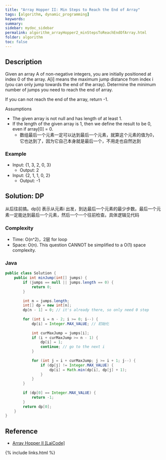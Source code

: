 ```yaml
---
title: "Array Hopper II: Min Steps to Reach the End of Array"
tags: [algorithm, dynamic_programming]
keywords:
summary:
sidebar: mydoc_sidebar
permalink: algorithm_arrayHopper2_minStepsToReachEndOfArray.html
folder: algorithm
toc: false
---
```


## Description
Given an array A of non-negative integers, you are initially positioned at index 0 of the array. A[i] means the maximum jump distance from index i (you can only jump towards the end of the array). Determine the minimum number of jumps you need to reach the end of array. 

If you can not reach the end of the array, return -1.

Assumptions
* The given array is not null and has length of at least 1.
* If the length of the given array is 1, then we define the result to be 0, even if array[0] = 0.
  * 数组最后一个元素一定可以达到最后一个元素，就算这个元素的值为0，它也达到了，因为它自己本身就是最后一个，不用走也自然达到

### Example
* Input: {1, 3, 2, 0, 3}
  * Output: 2
* Input: {2, 1, 1, 0, 2}
  * Output: -1
  
## Solution: DP
从后往前搞。dp[i] 表示从元素i 出发，到达最后一个元素的最少步数。最后一个元素一定能达到最后一个元素，然后一个一个往前检查。具体逻辑见代码

### Complexity
* Time: O(n^2)，2层 for loop
* Space: O(n). This question CANNOT be simplified to a O(1) space complexity.

### Java
```java
public class Solution {
    public int minJump(int[] jumps) {
        if (jumps == null || jumps.length == 0) {
            return 0;
        }
      
        int n = jumps.length;
        int[] dp = new int[n];
        dp[n - 1] = 0; // it's already there, so only need 0 step
        
        for (int i = n - 2; i >= 0; i--) {
            dp[i] = Integer.MAX_VALUE; // 初始化
          
            int curMaxJump = jumps[i];
            if (i + curMaxJump >= n - 1) {
                dp[i] = 1;
                continue; // go to the next i
            }
          
            for (int j = i + curMaxJump; j >= i + 1; j--) {
                if (dp[j] != Integer.MAX_VALUE) {
                    dp[i] = Math.min(dp[i], dp[j] + 1);
                }
            }
        }
        
        if (dp[0] == Integer.MAX_VALUE) {
            return -1;
        }
        return dp[0];
    }
}

```

## Reference
* [Array Hopper II [LaiCode]](https://app.laicode.io/app/problem/89)

{% include links.html %}
